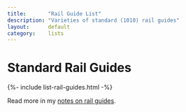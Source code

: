 ```yaml
---
title:       "Rail Guide List"
description: "Varieties of standard (1010) rail guides"
layout:      default
category:    lists
---
```


<h1 class="centered">Standard Rail Guides</h1>

<section class="refrence-list">
  {%- include list-rail-guides.html -%}
</section>

<p class="centered">Read more in my <a href="{{'notes/rail-guides/' | absolute_url }}">notes on rail guides</a>.</p>
